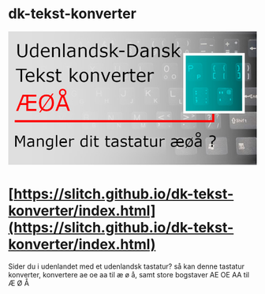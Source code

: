 # dk-tekst-konverter
![ÆØÅ tekst konverter](https://github.com/Slitch/dk-tekst-konverter/blob/main/img/tekst-konverter.jpg)

# [https://slitch.github.io/dk-tekst-konverter/index.html](https://slitch.github.io/dk-tekst-konverter/index.html)

Sider du i udenlandet med et udenlandsk tastatur? så kan denne tastatur konverter, konvertere ae oe aa til æ ø å, samt store bogstaver AE OE AA til Æ Ø Å
